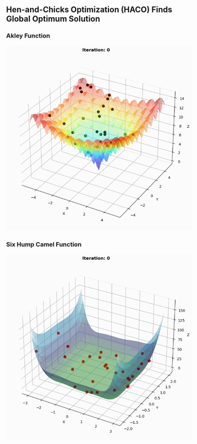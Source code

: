 ## Hen-and-Chicks Optimization (HACO) Finds Global Optimum Solution

### Akley Function
![Akley function](animation/Akley_function.gif)

### Six Hump Camel Function
![camel function](animation/Six_hump_camel_function.gif)
